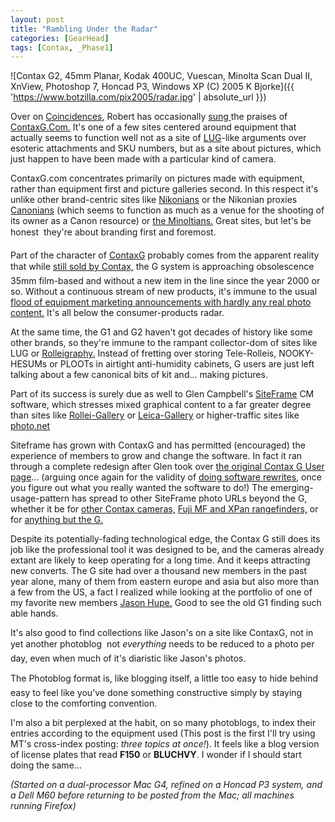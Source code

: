 ```yaml
---
layout: post
title: "Rambling Under the Radar"
categories: [GearHead]
tags: [Contax, _Phase1]
---
```



![Contax G2, 45mm Planar, Kodak 400UC, Vuescan, Minolta Scan Dual II, XnView, Photoshop 7, Honcad P3, Windows XP (C) 2005 K Bjorke]({{ 'https://www.botzilla.com/pix2005/radar.jpg' | absolute_url }})


Over on <a href="http://coincidences.typepad.com/" target="contax">Coincidences</a>, Robert has occasionally <a  target="contax" href="http://coincidences.typepad.com/still_images_and_moving_o/2004/01/sharing_your_ph.html">sung </a>the praises of <a href="http://www.contaxg.com/">ContaxG.Com.</a> It's one of a few sites centered around equipment that actually seems to function well not as a site of <a target="contax" href="http://mejac2.palo-alto.ca.us/leica-users/">LUG</a>-like arguments over esoteric attachments and SKU numbers, but as a site about pictures, which just happen to have been made with a particular kind of camera.

 

<!--more-->
ContaxG.com concentrates primarily on pictures made with equipment, rather than equipment first and picture galleries second. In this respect it's unlike other brand-centric sites like <a href="http://www.nikonians.org/" target="contax">Nikonians</a> or the Nikonian proxies <a href="http://www.canonians.com/" target="contax">Canonians</a> (which seems to function as much as a venue for the shooting of its owner as a Canon resource) or <a href="http://www.theminoltians.com/" target="contax">the Minoltians.</a> Great sites, but let's be honest &#151; they're about branding first and foremost.

Part of the character of <a href="http://www.contaxg.com/" target="contax">ContaxG</a> probably comes from  the apparent reality that while <a target="contax" href="http://www.kyoceraimaging.com/product.asp?itemnum=202000">still sold by Contax,</a>  the G system is approaching obsolescence &#151; 35mm film-based and without a new item in the line since the year 2000 or so. Without a continuous stream of new products, it's immune to the usual <a href="http://www.photographyblog.com/" target="contax">flood of equipment marketing announcements with hardly any real photo content.</a>  It's all below the consumer-products radar.

At the same time, the G1 and G2 haven't got decades of history like some other brands, so they're immune to the rampant collector-dom of sites like LUG or <a href="http://www.stutterheim.nl/rollei/rolleigraphy.html" target="contax">Rolleigraphy.</a> Instead of fretting over storing Tele-Rolleis, NOOKY-HESUMs or PLOOTs in airtight anti-humidity cabinets, G users are just left talking about a few canonical bits of kit and... making pictures.

Part of its success is surely due as well to Glen Campbell's <a href="http://siteframe.org/" target="contax">SiteFrame</a> CM software, which stresses mixed graphical content to a far greater degree than sites like <a href="http://www.rollei-gallery.net/" target="contax">Rollei-Gallery</a> or <a href="http://www.leica-gallery.net/" target="contax">Leica-Gallery</a> or higher-traffic sites like <a href="http://www.photo.net/" target="contax">photo.net</a>

Siteframe has grown with ContaxG and has permitted (encouraged) the experience of members to grow and change the software. In fact it ran through a complete redesign after Glen took over <a href="http://contaxg.com/contaxuser/" target="contax">the original Contax G User page</a>... (arguing once again for the validity of <a href="http://www.paulgraham.com/hp.html" target="contax">doing software rewrites,</a> once you figure out what you really wanted the software to do!) The emerging-usage-pattern has spread to other SiteFrame photo URLs beyond the G, whether it be for <a href="http://contaximages.com/" target="contax">other Contax cameras,</a> <a href="http://fujirangefinder.com/">Fuji MF and XPan rangefinders,</a> or for <a href="http://not.contaxg.com/" target="contax">anything but the G.</a>

Despite its potentially-fading technological edge, the Contax G still does its job like the professional tool it was designed to be, and the cameras already extant are likely to keep operating for a long time. And it keeps attracting new converts.  The G site had over a thousand new members in the past year alone, many of them from eastern europe and asia but also more than a few from the US, a fact I realized while looking at the portfolio of one of my favorite new members <a target="contax" href="http://contaxg.com/user.php?id=3730&page=user_images">Jason Hupe.</a> Good to see the old G1 finding such able hands.

It's also good to find collections like Jason's on a site like ContaxG, not in yet another photoblog &#151; not <i>everything</i> needs to be reduced to a photo per day, even when much of it's diaristic like Jason's photos.

The Photoblog format is, like blogging itself, a little too easy to hide behind &#151; easy to feel like you've done something constructive simply by staying close to the comforting convention.

I'm also a bit perplexed at the habit, on so many photoblogs, to index their entries according to the equipment used (This post is the first I'll try using MT's cross-index posting: <i>three topics at once!</i>). It feels like a blog version of license plates that read <b>F150</b> or <b>BLUCHVY</b>. I wonder if I should start doing the same...

<i>(Started on a dual-processor Mac G4, refined on a Honcad P3 system, and a Dell M60 before returning to be posted from the Mac; all machines running Firefox)</i>
